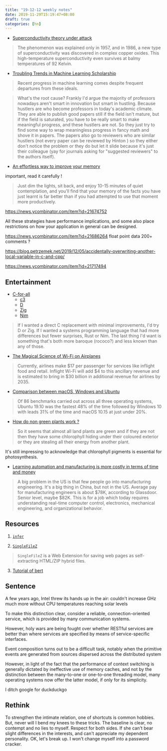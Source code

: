 ```yaml
---
title: "19-12-12 weekly notes"
date: 2019-11-29T15:19:47+08:00
draft: true
categories: [hn]
---
```


- [Superconductivity theory under attack](https://phys.org/news/2019-11-superconductivity-theory.html)

> The phenomenon was explained only in 1957, and in 1986, a new type of superconductivity was discovered in complex copper oxides. This high-temperature superconductivity even survives at balmy temperatures of 92 Kelvin.

- [Troubling Trends in Machine Learning Scholarship](https://news.ycombinator.com/item?id=21669679)
> Recent progress in machine learning comes despite frequent departures from these ideals. 

> What's the root cause? Frankly I'd argue the majority of professors nowadays aren't smart in innovation but smart in hustling. Because hustlers are who become professors in today's academic climate. They are able to publish good papers still if the field isn't mature, but if the field is saturated, you have to be really smart to make meaningful progress, and these hustlers are not. So they just try to find some way to wrap meaningless progress in fancy math and shove it in papers. The papers also go to reviewers who are similar hustlers (not every paper can be reviewed by Hinton ) so they either don't notice the problem or they do but let it slide because it's just their colleague (yay for journals asking for "suggested reviewers" to the authors itself).


- [An effortless way to improve your memory](https://news.ycombinator.com/item?id=21677794)

important, read it carefully !

> Just dim the lights, sit back, and enjoy 10-15 minutes of quiet contemplation, and you’ll find that your memory of the facts you have just learnt is far better than if you had attempted to use that moment more productively.


https://news.ycombinator.com/item?id=21674752



All these strategies have performance implications, and some also place restrictions on how your application in general can be designed. 

https://news.ycombinator.com/item?id=21686264 float point data 200+ comments ?

https://blog.petrzemek.net/2019/12/05/accidentally-overwriting-another-local-variable-in-c-and-cpp/

https://news.ycombinator.com/item?id=21717494

## Entertainment
- [C-for-all](https://news.ycombinator.com/item?id=21700197)
    - [c3](https://www.c3-lang.org/)
    - [D](https://dlang.org/)
    - [Zig](https://ziglang.org/)
    - [Nim](https://nim-lang.org/)

> If I wanted a direct C replacement with minimal improvements, I'd try D or Zig. If I wanted a systems programming language that had more differences but fewer surprises, Rust or Nim. The last thing I'd want is something that's both more baroque (rococo?) and less known than any of those.

- [The Magical Science of Wi-Fi on Airplanes](https://onezero.medium.com/what-makes-it-possible-to-browse-the-internet-at-35-000-feet-1afaea83eb5)

> Currently, airlines make $17 per passenger for services like inflight food and retail. Inflight Wi-Fi will add $4 to this ancillary revenue and is estimated to bring in $30 billion in additional revenue for airlines by 2035.

- [Comparison between macOS, Windows and Ubuntu](https://www.phoronix.com/scan.php?page=article&item=macos1015-win10-ubuntu&num=10)

> Of 86 benchmarks carried out across all three operating systems, Ubuntu 19.10 was the fastest 48% of the time followed by Windows 10 with leads 31% of the time and macOS 10.15 at just under 20%.

- [How do non green plants work ?](https://plantsandprejudice.wordpress.com/2013/08/07/how-do-non-green-plants-work/)

> So it seems that almost all land plants are green and if they are not then they have some chlorophyll hiding under their coloured exterior or they are stealing all their energy from another plant.

It's still impressing to acknowledge that  chlorophyll pigments is essential for photosynthesis.

- [Learning automation and manufacturing is more costly in terms of time and money](https://news.ycombinator.com/item?id=21715018)

> A big problem in the US is that few people go into manufacturing engineering. It's a big thing in China, but not in the US. Average pay for manufacturing engineers is about $78K, according to Glassdoor. Senior level, maybe $82K. This is for a job which today requires understanding real-time computer control, electronics, mechanical engineering, and organizational behavior.

## Resources
1. [`infer`](https://fbinfer.com/docs/getting-started.html)

2. [`SingleFileZ`](https://github.com/gildas-lormeau/SingleFileZ)

> `SingleFileZ` is a Web Extension for saving web pages as self-extracting HTML/ZIP hybrid files.

3. [Tutorial of bert](https://towardsml.com/2019/09/17/bert-explained-a-complete-guide-with-theory-and-tutorial/)



## Sentence
A few years ago, Intel threw its hands up in the air: couldn't increase GHz much
more without CPU temperatures reaching solar levels

To make this distinction clear, consider a reliable, connection-oriented
service, which is provided by many communication systems.

However, holy wars are being fought over whether RESTful services are
better than where services are specified by means of service-specific interfaces.

Event composition turns out to be a difficult task, notably
when the primitive events are generated from sources dispersed across the
distributed system

However, in light of the fact that the performance of context switching is generally dictated by ineffective use of memory caches, and not by the distinction
between the many-to-one or one-to-one threading model, many operating
systems now offer the latter model, if only for its simplicity.

I ditch google for duckduckgo

## Rethink
To strengthen the intimate relation, one of shortcuts is common hobbies.
But, never will I bend my knees to these tricks. The baseline is clear, no contempt and no lies to myself. Respect for both sides.
If she can't bear slight differences in the interests, and can't appreciate my dependent personality. OK, let's break up. I won't change myself into a password cracker.

